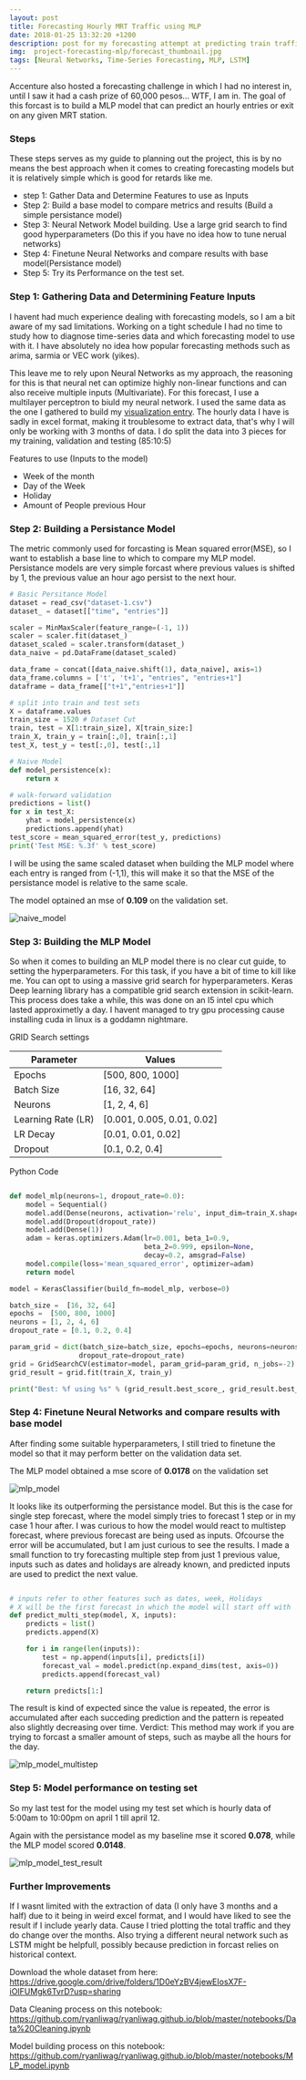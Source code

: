 ```yaml
---
layout: post
title: Forecasting Hourly MRT Traffic using MLP
date: 2018-01-25 13:32:20 +1200
description: post for my forecasting attempt at predicting train traffic using MLP
img:  project-forecasting-mlp/forecast_thumbnail.jpg
tags: [Neural Networks, Time-Series Forecasting, MLP, LSTM]
---
```


Accenture also hosted a forecasting challenge in which I had no interest in, until I saw it had a cash prize of 60,000 pesos… WTF, I am in.  The goal of this forcast is to build a MLP model that can predict an hourly entries or exit on any given MRT station.

### Steps

These steps serves as my guide to planning out the project, this is by no means the best approach when it comes to creating forecasting models but it is relatively simple which is good for retards like me.

 - step 1: Gather Data and Determine Features to use as Inputs
 - Step 2: Build a base model to compare metrics and results (Build a simple persistance model)
 - Step 3: Neural Network Model building. Use a large grid search to find good hyperparameters (Do this if you have no idea how to tune nerual networks)
 - Step 4: Finetune Neural Networks and compare results with base model(Persistance model)
 - Step 5: Try its Performance on the test set.

### Step 1: Gathering Data and Determining Feature Inputs

I havent had much experience dealing with forecasting models, so I am a bit aware of my sad limitations. Working on a tight schedule I had no time to study how to diagnose time-series data and which forecasting model to use with it. I have absolutely no idea how popular forecasting methods such as arima, sarmia or VEC work (yikes).

This leave me to rely upon Neural Networks as my approach, the reasoning for this is that neural net can optimize highly non-linear functions and can also receive multiple inputs (Multivariate). For this forecast, I use a multilayer perceptron to biuld my neural network. I used the same data as the one I gathered to build my [visualization entry](https://ryanliwag.github.io/Visualizing-MRT-2017/). The hourly data I have is sadly in excel format, making it troublesome to extract data, that's why I will only be working with 3 months of data. I do split the data into 3 pieces for my training, validation and testing (85:10:5)

 Features to use (Inputs to the model)
 - Week of the month
 - Day of the Week
 - Holiday
 - Amount of People previous Hour

### Step 2: Building a Persistance Model

The metric commonly used for forcasting is Mean squared error(MSE), so I want  to establish a base line to which to compare my MLP model. Persistance models are very simple forcast where previous values is shifted by 1, the previous value an hour ago persist to the next hour.

```python
# Basic Persitance Model
dataset = read_csv("dataset-1.csv")
dataset_ = dataset[["time", "entries"]]

scaler = MinMaxScaler(feature_range=(-1, 1))
scaler = scaler.fit(dataset_)
dataset_scaled = scaler.transform(dataset_)
data_naive = pd.DataFrame(dataset_scaled)

data_frame = concat([data_naive.shift(1), data_naive], axis=1)
data_frame.columns = ['t', 't+1', "entries", "entries+1"]
dataframe = data_frame[["t+1","entries+1"]]

# split into train and test sets
X = dataframe.values
train_size = 1520 # Dataset Cut
train, test = X[1:train_size], X[train_size:]
train_X, train_y = train[:,0], train[:,1]
test_X, test_y = test[:,0], test[:,1]

# Naive Model
def model_persistence(x):
	return x

# walk-forward validation
predictions = list()
for x in test_X:
	yhat = model_persistence(x)
	predictions.append(yhat)
test_score = mean_squared_error(test_y, predictions)
print('Test MSE: %.3f' % test_score)
```

I will be using the same scaled dataset when building the MLP model where each entry is ranged from (-1,1), this will make it so that the MSE of the persistance model is relative to the same scale.

The model optained an mse of **0.109** on the validation set.

![naive_model]({{site.baseurl}}/assets/img/project-forecasting-mlp/naive_model.png)


### Step 3: Building the MLP Model

So when it comes to building an MLP model there is no clear cut guide, to setting the hyperparameters. For this task, if you have a bit of time to kill like me. You can opt to using a massive grid search for hyperparameters. Keras Deep learning library has a compatible grid search extension in scikit-learn. This process does take a while, this was done on an I5 intel cpu which lasted approximetly a day. I havent managed to try gpu processing cause installing cuda in linux is a goddamn nightmare.

GRID Search settings

| Parameter | Values |
| ------ | ------ |
| Epochs | [500, 800, 1000] |
| Batch Size | [16, 32, 64] |
| Neurons | [1, 2, 4, 6] |
| Learning Rate (LR) | [0.001, 0.005, 0.01, 0.02] |
| LR Decay  | [0.01, 0.01, 0.02] |
| Dropout | [0.1, 0.2, 0.4] |

Python Code
```python

def model_mlp(neurons=1, dropout_rate=0.0):
    model = Sequential()
    model.add(Dense(neurons, activation='relu', input_dim=train_X.shape[1]))
    model.add(Dropout(dropout_rate))
    model.add(Dense(1))
    adam = keras.optimizers.Adam(lr=0.001, beta_1=0.9,
                                 beta_2=0.999, epsilon=None,
                                 decay=0.2, amsgrad=False)
    model.compile(loss='mean_squared_error', optimizer=adam)
    return model

model = KerasClassifier(build_fn=model_mlp, verbose=0)

batch_size =  [16, 32, 64]
epochs =  [500, 800, 1000]
neurons = [1, 2, 4, 6]
dropout_rate = [0.1, 0.2, 0.4]

param_grid = dict(batch_size=batch_size, epochs=epochs, neurons=neurons,
                 dropout_rate=dropout_rate)
grid = GridSearchCV(estimator=model, param_grid=param_grid, n_jobs=-2)
grid_result = grid.fit(train_X, train_y)

print("Best: %f using %s" % (grid_result.best_score_, grid_result.best_params_))
```

### Step 4: Finetune Neural Networks and compare results with base model

After finding some suitable hyperparameters, I still tried to finetune the model so that it may perform better on the validation data set.

The MLP model obtained a mse score of **0.0178** on the validation set

![mlp_model]({{site.baseurl}}/assets/img/project-forecasting-mlp/mlp_model.png)

It looks like its outperforming the persistance model. But this is the case for single step forecast, where the model simply tries to forecast 1 step or in my case 1 hour after. I was curious to how the model would react to multistep forecast, where previous forecast are being used as inputs. Ofcourse the error will be accumulated, but I am just curious to see the results. I made a small function to try forecasting multiple step from just 1 previous value, inputs such as dates and holidays are already known, and predicted inputs are used to predict the next value.

```python

# inputs refer to other features such as dates, week, Holidays
# X will be the first forecast in which the model will start off with
def predict_multi_step(model, X, inputs):
    predicts = list()
    predicts.append(X)

    for i in range(len(inputs)):
        test = np.append(inputs[i], predicts[i])
        forecast_val = model.predict(np.expand_dims(test, axis=0))
        predicts.append(forecast_val)

    return predicts[1:]

```

The result is kind of expected since the value is repeated, the error is accumulated after each succeding prediction and the pattern is repeated also slightly decreasing over time. Verdict: This method may work if you are trying to forcast a smaller amount of steps, such as maybe all the hours for the day.

![mlp_model_multistep]({{site.baseurl}}/assets/img/project-forecasting-mlp/mlp_multi-step.png)

### Step 5: Model performance on testing set

So my last test for the model using my test set which is hourly data of 5:00am to 10:00pm on april 1 till april 12.

Again with the persistance model as my baseline mse it scored **0.078**, while the MLP model scored **0.0148**.

![mlp_model_test_result]({{site.baseurl}}/assets/img/project-forecasting-mlp/mlp_model_final_plot.png)

### Further Improvements

If I wasnt limited with the extraction of data (I only have 3 months and a half) due to it being in weird excel format, and I would have liked to see the result if I include yearly data. Cause I tried plotting the total traffic and they do change over the months. Also trying a different neural network such as LSTM might be helpfull, possibly because prediction in forcast relies on historical context.

Download the whole dataset from here: https://drive.google.com/drive/folders/1D0eYzBV4jewEIosX7F-iOIFUMgk6TvrD?usp=sharing

Data Cleaning process on this notebook: https://github.com/ryanliwag/ryanliwag.github.io/blob/master/notebooks/Data%20Cleaning.ipynb

Model building process on this notebook: https://github.com/ryanliwag/ryanliwag.github.io/blob/master/notebooks/MLP_model.ipynb
